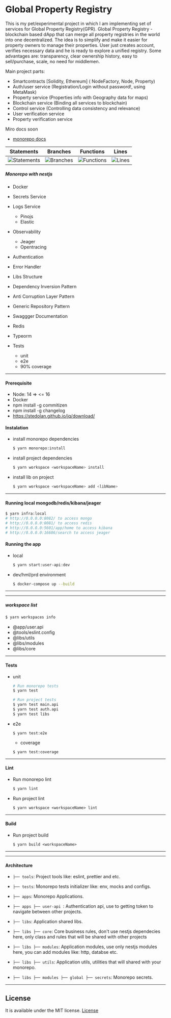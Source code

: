 # Global Property Registry

This is my pet/experimental project in which I am implementing set of services for Global Property Registry(GPR).
Global Property Registry - blockchain based dApp that can merge all property registries in the world into one decentralized.
The idea is to simplify and make it easier for property owners to manage their properties. User just creates account, verifies necessary data and he is ready to explore a unified registry. Some advantages are: transparency, clear ownership history, easy to sell/purchase, scale, no need for middlemen.

Main project parts:
- Smartcontracts [Solidity, Ethereum] ( NodeFactory, Node, Property)
- Auth/user service (Registration/Login without password!, using MetaMask)
- Property service (Properties info with Geography data for maps)
- Blockchain service (Binding all services to blockchain)
- Control service (Controlling data consistency and relevance)
- User verification service
- Property verification service

Miro docs soon


- [monorepo docs](https://docs.nestjs.com/cli/monorepo)

| Statements                                                                                 | Branches                                                                       | Functions                                                                           | Lines                                                                           |
| ------------------------------------------------------------------------------------------ | ------------------------------------------------------------------------------ | ----------------------------------------------------------------------------------- | ------------------------------------------------------------------------------- |
| ![Statements](https://img.shields.io/badge/statements-59.08%25-red.svg?style=flat) | ![Branches](https://img.shields.io/badge/branches-35.48%25-red.svg?style=flat) | ![Functions](https://img.shields.io/badge/functions-33.92%25-red.svg?style=flat) | ![Lines](https://img.shields.io/badge/lines-57.14%25-red.svg?style=flat) |

##### Monorepo with nestjs

- Docker

- Secrets Service

- Logs Service

  - Pinojs
  - Elastic

- Observability

  - Jeager
  - Opentracing

- Authentication

- Error Handler

- Libs Structure

- Dependency Inversion Pattern
- Anti Corruption Layer Pattern
- Generic Repository Pattern

- Swaggger Documentation

- Redis

- Typeorm

- Tests
  - unit
  - e2e
  - 90% coverage

---

#### Prerequisite

- Node: 14 => <= 16
- Docker
- npm install -g commitizen
- npm install -g changelog
- https://stedolan.github.io/jq/download/

#### Instalation

- install monorepo dependencies
  ```bash
  $ yarn monorepo:install
  ```
- install project dependencies
  ```bash
  $ yarn workspace <workspaceName> install
  ```
- install lib on project
  ```bash
  $ yarn workspace <workspaceName> add <libName>
  ```

---

#### Running local mongodb/redis/kibana/jeager

```bash
$ yarn infra:local
# http://0.0.0.0:8082/ to access mongo
# http://0.0.0.0:8081/ to access redis
# http://0.0.0.0:5601/app/home to access kibana
# http://0.0.0.0:16686/search to access jeager
```

#### Running the app

- local

  ```bash
  $ yarn start:user-api:dev
  ```

- dev/hml/prd environment

  ```bash
  $ docker-compose up --build
  ```

---

---

##### workspace list

```bash
$ yarn workspaces info
```

- @app/user.api
- @tools/eslint.config
- @libs/utils
- @libs/modules
- @libs/core

---


#### Tests

- unit

  ```bash
  # Run monorepo tests
  $ yarn test
  ```

  ```bash
  # Run project tests
  $ yarn test main.api
  $ yarn test auth.api
  $ yarn test libs
  ```

- e2e

  ```
  $ yarn test:e2e
  ```

  - coverage

  ```
  $ yarn test:coverage
  ```

---

#### Lint

- Run monorepo lint

  ```bash
  $ yarn lint
  ```

- Run project lint
  ```
  $ yarn workspace <workspaceName> lint
  ```

---

#### Build

- Run project build
  ```
  $ yarn build <workspaceName>
  ```

---

---

#### Architecture

- `├── tools`: Project tools like: eslint, prettier and etc.
- `├── tests`: Monorepo tests initializer like: env, mocks and configs.
- `├── apps`: Monorepo Applications.
- `├── apps ├── user-api `: Authentication api, use to getting token to navigate between other projects.
- `├── libs`: Application shared libs.
- `├── libs ├── core`: Core business rules, don't use nestjs dependecies here, only class and rules that will be shared with other projects
- `├── libs ├── modules`: Application modules, use only nestjs modules here, you can add modules like: http, databse etc.
- `├── libs ├── utils`: Application utils, utilities that will shared with your monorepo.

- `├── libs ├── modules ├── global ├── secrets`: Monorepo secrets.

---

## License

It is available under the MIT license.
[License](https://opensource.org/licenses/mit-license.php)
